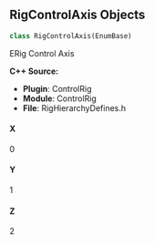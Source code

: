 ## RigControlAxis Objects

```python
class RigControlAxis(EnumBase)
```

ERig Control Axis

**C++ Source:**

- **Plugin**: ControlRig
- **Module**: ControlRig
- **File**: RigHierarchyDefines.h

<a id="unreal.RigControlAxis.X"></a>

#### X

0

<a id="unreal.RigControlAxis.Y"></a>

#### Y

1

<a id="unreal.RigControlAxis.Z"></a>

#### Z

2

<a id="unreal.RigControlType"></a>